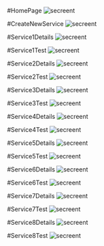 #HomePage 
![secreent](../blob/mater/doc/images/home.png)

#CreateNewService 
![secreent](..\doc\images\newservice.png)

#Service1Details 
![secreent](..\doc\images\service1.png)

#Service1Test 
![secreent](..\doc\images\service1example.png)

#Service2Details 
![secreent](..\doc\images\service2.png)

#Service2Test 
![secreent](..\doc\images\service2example.png)

#Service3Details 
![secreent](..\doc\images\service3.png)

#Service3Test 
![secreent](..\doc\images\service3example.png)

#Service4Details 
![secreent](..\doc\images\service4.png)

#Service4Test 
![secreent](..\doc\images\service4example.png)

#Service5Details 
![secreent](..\doc\images\service5.png)

#Service5Test 
![secreent](..\doc\images\service5example.png)

#Service6Details 
![secreent](..\doc\images\service6.png)

#Service6Test 
![secreent](..\doc\images\service6example.png)

#Service7Details 
![secreent](..\doc\images\service7.png)

#Service7Test 
![secreent](..\doc\images\service7example.png)

#Service8Details 
![secreent](..\doc\images\service8.png)

#Service8Test 
![secreent](..\doc\images\service8example.png)